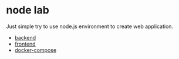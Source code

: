 # node lab

Just simple try to use node.js environment to create web application.

* [backend](./backend/README.md)
* [frontend](./frontend/README.md)
* [docker-compose](./docker/README.md)
